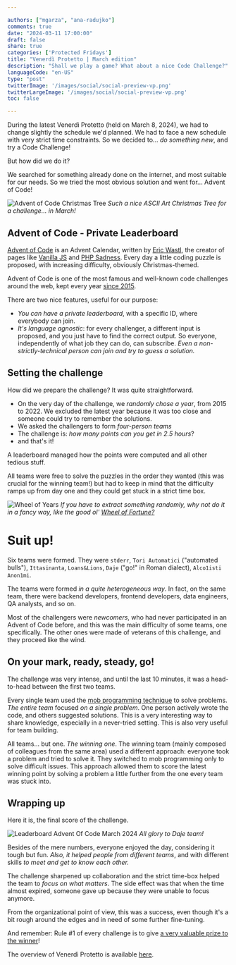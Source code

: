 ```yaml
---

authors: ["mgarza", "ana-radujko"]
comments: true
date: "2024-03-11 17:00:00"
draft: false
share: true
categories: ['Protected Fridays']
title: "Venerdì Protetto | March edition"
description: "Shall we play a game? What about a nice Code Challenge?"
languageCode: "en-US"
type: "post"
twitterImage: '/images/social/social-preview-vp.png'
twitterLargeImage: '/images/social/social-preview-vp.png'
toc: false

---
```


During the latest Venerdì Protetto (held on March 8, 2024), we had to change slightly the schedule we'd planned.
We had to face a new schedule with very strict time constraints. So we decided to... _do something new_, and try a Code Challenge!

But how did we do it?

We searched for something already done on the internet, and most suitable for our needs. So we tried the most obvious solution and went for... Advent of Code!

![Advent of Code Christmas Tree]( /images/code-challenge-march-2024/Advent-of-code-tree.png "Such a nice ASCII Art Christmas Tree for a challenge... in March!") 
*Such a nice ASCII Art Christmas Tree for a challenge... in March!*

## Advent of Code - Private Leaderboard

[Advent of Code](https://adventofcode.com/about) is an Advent Calendar, written by [Eric Wastl](http://was.tl/), the creator of pages like [Vanilla JS](http://vanilla-js.com/) and [PHP Sadness](http://phpsadness.com/). Every day a little coding puzzle is proposed, with increasing difficulty, obviously Christmas-themed. 

Advent of Code is one of the most famous and well-known code challenges around the web, kept every year [since 2015](https://adventofcode.com/2015).

There are two nice features, useful for our purpose:
- *You can have a private leaderboard*, with a specific ID, where everybody can join.
- *It's language agnostic*: for every challenger, a different input is proposed, and you just have to find the correct output. So everyone, independently of what job they can do, can subscribe. _Even a non-strictly-technical person can join and try to guess a solution._

## Setting the challenge

How did we prepare the challenge? It was quite straightforward.

- On the very day of the challenge, we *randomly chose a year*, from 2015 to 2022. We excluded the latest year because it was too close and someone could try to remember the solutions.
- We asked the challengers to form *four-person teams*
- The challenge is: *how many points can you get in 2.5 hours*?
- and that's it!

A leaderboard managed how the points were computed and all other tedious stuff.

All teams were free to solve the puzzles in the order they wanted (this was crucial for the winning team!) but had to keep in mind that the difficulty ramps up from day one and they could get stuck in a strict time box.

![Wheel of Years](/images/code-challenge-march-2024/wheel-of-years.png "If you have to extract something randomly in public, why not do it a fancy way, like the good ol' Wheel of Fortune?")
*If you have to extract something randomly, why not do it in a fancy way, like the good ol' [Wheel of Fortune?](https://wheelofnames.com/)*

# Suit up!

Six teams were formed.
They were `stderr`, `Tori Automatici` ("automated bulls"), `Ittasinanta`, `Loans&Lions`, `Daje` ("go!" in Roman dialect), `Alco1isti Anon1mi`.

 The teams were formed _in a quite heterogeneous way_. In fact, on the same team, there were backend developers, frontend developers, data engineers, QA analysts, and so on.

Most of the challengers were _newcomers_, who had never participated in an Advent of Code before, and this was the main difficulty of some teams, one specifically. The other ones were made of veterans of this challenge, and they proceed like the wind.

## On your mark, ready, steady, go!

The challenge was very intense, and until the last 10 minutes, it was a head-to-head between the first two teams.

Every single team used the [mob programming technique](https://en.wikipedia.org/wiki/Team_programming#Mob_programming) to solve problems. _The entire team_ focused _on a single problem_. One person actively wrote the code, and others suggested solutions. This is a very interesting way to share knowledge, especially in a never-tried setting. This is also very useful for team building.

All teams... but one. _The winning one_.
The winning team (mainly composed of colleagues from the same area) used a different approach: everyone took a problem and tried to solve it. They switched to mob programming only to solve difficult issues. This approach allowed them to score the latest winning point by solving a problem a little further from the one every team was stuck into.

## Wrapping up

Here it is, the final score of the challenge.

![Leaderboard Advent Of Code March 2024](/images/code-challenge-march-2024/leaderboard-code-challenge.png "Congrats to Daje Team!")
*All glory to Daje team!*

Besides of the mere numbers, everyone enjoyed the day, considering it tough but fun. _Also, it helped people from different teams_, and with different skills _to meet and get to know each other._

The challenge sharpened up collaboration and the strict time-box helped the team to _focus on what matters_. 
The side effect was that when the time almost expired, someone gave up because they were unable to focus anymore.

From the organizational point of view, this was a success, even though it's a bit rough around the edges and in need of some further fine-tuning.

And remember: Rule #1 of every challenge is to give [a very valuable prize to the winner](/images/code-challenge-march-2024/AdventOfFacileCrown.jpg)!


The overview of Venerdì Protetto is available [here](https://engineering.facile.it/blog/eng/v-protetto/).

 
<script type="application/ld+json">
{ 
    "@context": "https://schema.org",
    "genre":["SEO","JSON-LD"],
    "@type": "BlogPosting",
    "headline": "Venerdì Protetto | March edition",
    "keywords": ["Code challenge", "Advent of Code"],
    "wordcount": "755",
    "publisher": {
        "@type": "Organization",
        "name": "Facile.it Engineering",
        "url": "https://engineering.facile.it/",
        "logo": {
            "@type": "ImageObject",
            "url": "https://engineering.facile.it/images/logo_engineering.png",
            "width":"1057",
            "height":"244"
        }
    },
    "url": "https://engineering.facile.it/blog/eng/v-protetto9-6-2023/",
    "image": "https://engineering.facile.it/images/social/social-preview-vp.png",
    "datePublished": "2024-03-14",
    "dateCreated": "2024-03-11",
    "dateModified": "2024-03-14",
    "inLanguage": "en-US",
    "isFamilyFriendly": "true",
    "description": "Description of the Code Challenge held on Venerdì Protetto of 8th of March, 2024",
    "author": {
        "@type": "Person",
        "name": "Matteo",
        "url": "https://www.linkedin.com/in/matteogarza"
    }
}
</script>

